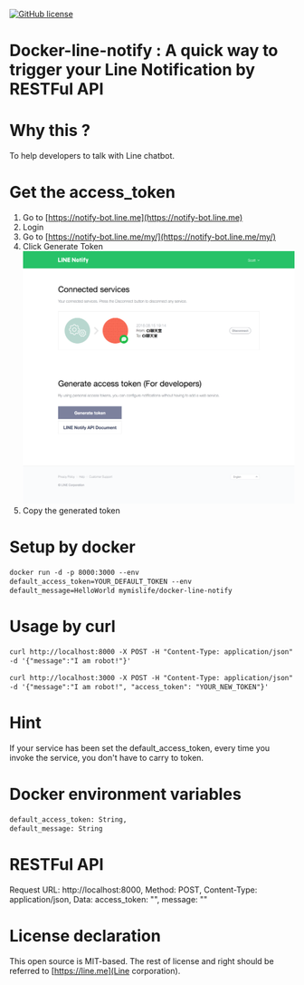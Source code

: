 [![GitHub license](https://img.shields.io/badge/license-MIT-blue.svg)](https://raw.githubusercontent.com/o1lab/xmysql/master/LICENSE)

# Docker-line-notify : A quick way to trigger your Line Notification by RESTFul API

# Why this ?

To help developers to talk with Line chatbot.

# Get the access_token
1. Go to [https://notify-bot.line.me](https://notify-bot.line.me)
2. Login
3. Go to [https://notify-bot.line.me/my/](https://notify-bot.line.me/my/) 
4. Click Generate Token ![image](https://raw.githubusercontent.com/YacheLee/docker-line-notify/master/step3.png)
5. Copy the generated token

# Setup by docker

```
docker run -d -p 8000:3000 --env default_access_token=YOUR_DEFAULT_TOKEN --env default_message=HelloWorld mymislife/docker-line-notify
```

# Usage by curl
```
curl http://localhost:8000 -X POST -H "Content-Type: application/json" -d '{"message":"I am robot!"}'
```
```
curl http://localhost:3000 -X POST -H "Content-Type: application/json" -d '{"message":"I am robot!", "access_token": "YOUR_NEW_TOKEN"}'
```

# Hint
If your service has been set the default_access_token, every time you invoke the service, you don't have to carry to token.

# Docker environment variables
    default_access_token: String,
    default_message: String

# RESTFul API
Request URL: http://localhost:8000,
Method: POST,
Content-Type: application/json,
Data:
    access_token: "",
    message: ""

# License declaration
This open source is MIT-based.
The rest of license and right should be referred to [https://line.me](Line corporation).

